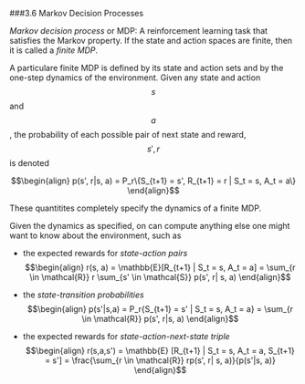 ###3.6 Markov Decision Processes

*Markov decision process* or MDP: A reinforcement learning task that satisfies the Markov property.
If the state and action spaces are finite, then it is called a *finite MDP*.

A particulare finite MDP is defined by its state and action sets
and by the one-step dynamics of the environment. Given any state and action $$s$$ and $$a$$,
the probability of each possible pair of next state and reward, $$s', r$$ is denoted

$$\begin{align}
p(s', r|s, a) = P_r\{S_{t+1} = s', R_{t+1} = r | S_t = s, A_t = a\}
\end{align}$$

These quantitites completely specify the dynamics of a finite MDP.

Given the dynamics as specified, on can compute anything else one might want to know
about the environment, such as 

- the expected rewards for *state-action pairs*
$$\begin{align}
r(s, a) = \mathbb{E}[R_{t+1} | S_t = s, A_t = a] = \sum_{r \in \mathcal{R}} r \sum_{s' \in \mathcal{S}} p(s', r| s, a)
\end{align}$$

- the *state-transition probabilities*
$$\begin{align}
p(s'|s,a) = P_r{S_{t+1} = s' | S_t = s, A_t = a} = \sum_{r \in \mathcal{R}} p(s', r|s, a)
\end{align}$$

- the expected rewards for *state-action-next-state triple*
$$\begin{align}
r(s,a,s') = \mathbb{E} [R_{t+1} | S_t = s, A_t = a, S_{t+1} = s'] = \frac{\sum_{r \in \mathcal{R}} rp(s', r| s, a)}{p(s'|s, a)}
\end{align}$$
